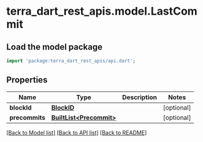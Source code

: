 # terra_dart_rest_apis.model.LastCommit

## Load the model package
```dart
import 'package:terra_dart_rest_apis/api.dart';
```

## Properties
Name | Type | Description | Notes
------------ | ------------- | ------------- | -------------
**blockId** | [**BlockID**](BlockID.md) |  | [optional] 
**precommits** | [**BuiltList&lt;Precommit&gt;**](Precommit.md) |  | [optional] 

[[Back to Model list]](../README.md#documentation-for-models) [[Back to API list]](../README.md#documentation-for-api-endpoints) [[Back to README]](../README.md)


